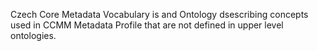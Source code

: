 Czech Core Metadata Vocabulary is and Ontology dsescribing concepts used in CCMM Metadata Profile that are not defined in upper level ontologies.